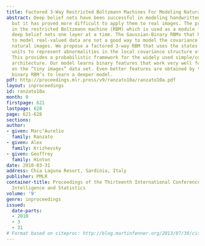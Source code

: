 ```yaml
---
title: Factored 3-Way Restricted Boltzmann Machines For Modeling Natural Images
abstract: Deep belief nets have been successful in modeling handwritten characters,
  but it has proved more difficult to apply them to real images. The problem lies
  in the restricted Boltzmann machine (RBM) which is used as a module for learning
  deep belief nets one layer at a time. The Gaussian-Binary RBMs that have been used
  to model real-valued data are not a good way to model the covariance structure of
  natural images. We propose a factored 3-way RBM that uses the states of its hidden
  units to represent abnormalities in the local covariance structure of an image.
  This provides a probabilistic framework for the widely used simple/complex cell
  architecture. Our model learns binary features that work very well for object recognition
  on the “tiny images” data set. Even better features are obtained by then using standard
  binary RBM’s to learn a deeper model.
pdf: http://proceedings.mlr.press/v9/ranzato10a/ranzato10a.pdf
layout: inproceedings
id: ranzato10a
month: 0
firstpage: 621
lastpage: 628
page: 621-628
sections: 
author:
- given: Marc’Aurelio
  family: Ranzato
- given: Alex
  family: Krizhevsky
- given: Geoffrey
  family: Hinton
date: 2010-03-31
address: Chia Laguna Resort, Sardinia, Italy
publisher: PMLR
container-title: Proceedings of the Thirteenth International Conference on Artificial
  Intelligence and Statistics
volume: '9'
genre: inproceedings
issued:
  date-parts:
  - 2010
  - 3
  - 31
# Format based on citeproc: http://blog.martinfenner.org/2013/07/30/citeproc-yaml-for-bibliographies/
---
```

